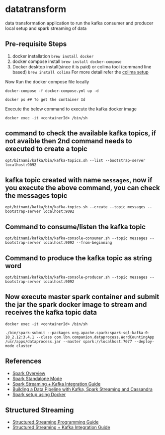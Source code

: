 # datatransform
data transformation application to run the kafka consumer and producer local setup and spark streaming of data 

## Pre-requisite Steps
1. docker installation ` brew install docker `
2. docker compose install `brew install docker-compose`
3. Docker desktop install(since it is paid) or colima tool (command line based) `brew install colima` For more detail refer the [colima setup](https://opensource.com/article/22/9/docker-desktop-colima)


Now Run the docker compose file locally

```
docker-compose -f docker-compose.yml up -d

docker ps ## To get the container Id
```
Execute the below command to execute the kafka docker image
```
docker exec -it <containerId> /bin/sh
```
## command to check the available kafka topics, if not avaible then 2nd command needs to executed to create a topic
```
opt/bitnami/kafka/bin/kafka-topics.sh --list --bootstrap-server localhost:9092
```
## kafka topic created with name `messages`, now if you execute the above command, you can check the messages topic 
```
opt/bitnami/kafka/bin/kafka-topics.sh --create --topic messages --bootstrap-server localhost:9092
```
## Command to consume/listen the kafka topic 
```
opt/bitnami/kafka/bin/kafka-console-consumer.sh --topic messages --bootstrap-server localhost:9092 --from-beginning
```
## Command to produce the kafka topic as string word
```
opt/bitnami/kafka/bin/kafka-console-producer.sh --topic messages --bootstrap-server localhost:9092
```

## Now execute master spark container and submit the jar the spark docker image to stream and receives the kafka topic data
```
docker exec -it <containerId> /bin/sh
```
```
./bin/spark-submit --packages org.apache.spark:spark-sql-kafka-0-10_2.12:3.4.1 --class com.lbn.companion.dataprocess.WordCountingApp /usr/apps/dataprocess.jar --master spark://localhost:7077 --deploy-mode cluster
```



## References
- [Spark Overview](https://spark.apache.org/docs/latest/index.html)
- [Spark Standalone Mode](https://spark.apache.org/docs/latest/spark-standalone.html)
- [Spark Streaming + Kafka Integration Guide](https://spark.apache.org/docs/latest/streaming-kafka-0-10-integration.html)
- [Building a Data Pipeline with Kafka, Spark Streaming and Cassandra](https://www.baeldung.com/kafka-spark-data-pipeline)
- [Spark setup using Docker](https://hub.docker.com/r/bitnami/spark/)

## Structured Streaming
- [Structured Streaming Programming Guide](https://spark.apache.org/docs/latest/structured-streaming-programming-guide.html)
- [Structured Streaming + Kafka Integration Guide](https://spark.apache.org/docs/latest/structured-streaming-kafka-integration.html)
  
